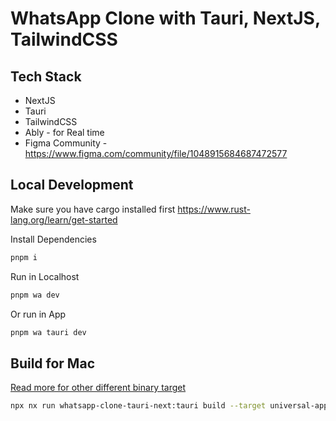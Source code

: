 # WhatsApp Clone with Tauri, NextJS, TailwindCSS

## Tech Stack

- NextJS
- Tauri
- TailwindCSS
- Ably - for Real time
- Figma Community - https://www.figma.com/community/file/1048915684687472577

## Local Development

Make sure you have cargo installed first <https://www.rust-lang.org/learn/get-started>

Install Dependencies

```bash
pnpm i
```

Run in Localhost

```bash
pnpm wa dev
```

Or run in App

```bash
pnpm wa tauri dev
```

## Build for Mac

[Read more for other different binary target](https://tauri.app/v1/guides/distribution/macos#binary-targets)

```bash
npx nx run whatsapp-clone-tauri-next:tauri build --target universal-apple-darwin
```
